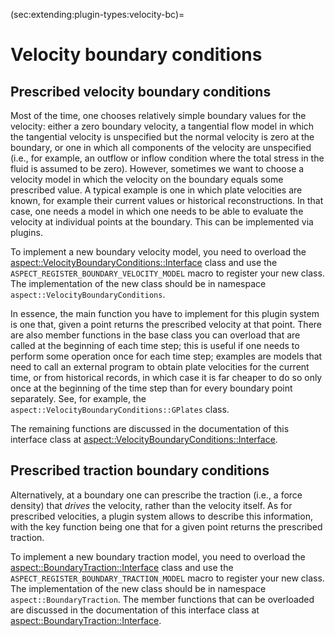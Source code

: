 (sec:extending:plugin-types:velocity-bc)=
# Velocity boundary conditions

## Prescribed velocity boundary conditions

Most of the time, one chooses relatively simple boundary values for the
velocity: either a zero boundary velocity, a tangential flow model in which
the tangential velocity is unspecified but the normal velocity is zero at the
boundary, or one in which all components of the velocity are unspecified
(i.e., for example, an outflow or inflow condition where the total stress in
the fluid is assumed to be zero). However, sometimes we want to choose a
velocity model in which the velocity on the boundary equals some prescribed
value. A typical example is one in which plate velocities are known, for
example their current values or historical reconstructions. In that case, one
needs a model in which one needs to be able to evaluate the velocity at
individual points at the boundary. This can be implemented via plugins.

To implement a new boundary velocity model, you need to overload the
[aspect::VelocityBoundaryConditions::Interface](https://aspect.geodynamics.org/doc/doxygen/classaspect_1_1BoundaryVelocity_1_1Interface.html)
class and use the
`ASPECT_REGISTER_BOUNDARY_VELOCITY_MODEL` macro to register your new
class. The implementation of the new class should be in namespace
`aspect::VelocityBoundaryConditions`.

In essence, the main function you have to implement for this plugin system is one
that, given a point returns the prescribed velocity at that point.
There are also member functions in the base class you can overload that are called
at the beginning of each time step; this is useful if one needs to perform some
operation once for each time step; examples are models that need to call an
external program to obtain plate velocities for the current time, or from
historical records, in which case it is far cheaper to do so only once at the
beginning of the time step than for every boundary point separately. See, for
example, the `aspect::VelocityBoundaryConditions::GPlates` class.

The remaining functions are discussed in the
documentation of this interface class at
[aspect::VelocityBoundaryConditions::Interface](https://aspect.geodynamics.org/doc/doxygen/classaspect_1_1BoundaryVelocity_1_1Interface.html).


## Prescribed traction boundary conditions

Alternatively, at a boundary one can prescribe the traction (i.e., a force density)
that *drives* the velocity, rather than the velocity itself. As for prescribed
velocities, a plugin system allows to describe this information, with the key
function being one that for a given point returns the prescribed traction.

To implement a new boundary traction model, you need to overload the
[aspect::BoundaryTraction::Interface](https://aspect.geodynamics.org/doc/doxygen/classaspect_1_1BoundaryTraction_1_1Interface.html)
class and use the
`ASPECT_REGISTER_BOUNDARY_TRACTION_MODEL` macro to register your new
class. The implementation of the new class should be in namespace
`aspect::BoundaryTraction`.
The member functions that can be overloaded are discussed in the
documentation of this interface class at
[aspect::BoundaryTraction::Interface](https://aspect.geodynamics.org/doc/doxygen/classaspect_1_1BoundaryTraction_1_1Interface.html).
